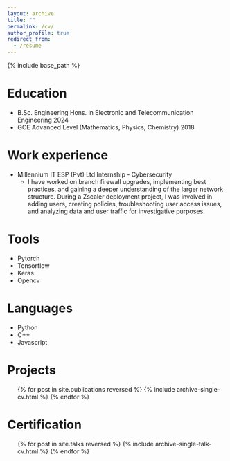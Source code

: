 ```yaml
---
layout: archive
title: ""
permalink: /cv/
author_profile: true
redirect_from:
  - /resume
---
```


{% include base_path %}

Education
======
* B.Sc. Engineering Hons. in Electronic and Telecommunication Engineering 2024
* GCE Advanced Level (Mathematics, Physics, Chemistry) 2018

Work experience
======
* Millennium IT ESP (Pvt) Ltd  Internship - Cybersecurity 
  * I have worked on branch firewall upgrades, implementing best practices, and gaining a deeper understanding
of the larger network structure. During a Zscaler deployment project, I was involved in adding users, creating
policies, troubleshooting user access issues, and analyzing data and user traffic for investigative purposes.


  
Tools
======
* Pytorch
* Tensorflow
* Keras
* Opencv

Languages
======
* Python
* C++
* Javascript


Projects
======
  <ul>{% for post in site.publications reversed %}
    {% include archive-single-cv.html %}
  {% endfor %}</ul>
  
Certification
======
  <ul>{% for post in site.talks reversed %}
    {% include archive-single-talk-cv.html  %}
  {% endfor %}</ul>

